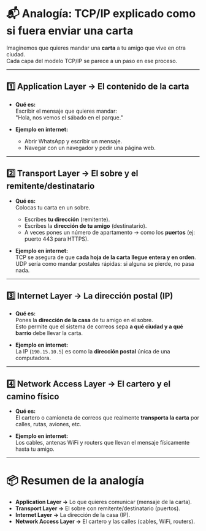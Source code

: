 # 📬 Analogía: TCP/IP explicado como si fuera enviar una carta

Imaginemos que quieres mandar una **carta** a tu amigo que vive en otra ciudad.  
Cada capa del modelo TCP/IP se parece a un paso en ese proceso.

---

## 1️⃣ Application Layer → El contenido de la carta

- **Qué es:**  
  Escribir el mensaje que quieres mandar:  
  "Hola, nos vemos el sábado en el parque."

- **Ejemplo en internet:**  
  - Abrir WhatsApp y escribir un mensaje.  
  - Navegar con un navegador y pedir una página web.

---

## 2️⃣ Transport Layer → El sobre y el remitente/destinatario

- **Qué es:**  
  Colocas tu carta en un sobre.  
  - Escribes **tu dirección** (remitente).  
  - Escribes la **dirección de tu amigo** (destinatario).  
  - A veces pones un número de apartamento → como los **puertos** (ej: puerto 443 para HTTPS).

- **Ejemplo en internet:**  
  TCP se asegura de que **cada hoja de la carta llegue entera y en orden**.  
  UDP sería como mandar postales rápidas: si alguna se pierde, no pasa nada.

---

## 3️⃣ Internet Layer → La dirección postal (IP)

- **Qué es:**  
  Pones la **dirección de la casa** de tu amigo en el sobre.  
  Esto permite que el sistema de correos sepa **a qué ciudad y a qué barrio** debe llevar la carta.

- **Ejemplo en internet:**  
  La IP (`190.15.10.5`) es como la **dirección postal** única de una computadora.

---

## 4️⃣ Network Access Layer → El cartero y el camino físico

- **Qué es:**  
  El cartero o camioneta de correos que realmente **transporta la carta** por calles, rutas, aviones, etc.  

- **Ejemplo en internet:**  
  Los cables, antenas WiFi y routers que llevan el mensaje físicamente hasta tu amigo.

---

# 📦 Resumen de la analogía

- **Application Layer →** Lo que quieres comunicar (mensaje de la carta).  
- **Transport Layer →** El sobre con remitente/destinatario (puertos).  
- **Internet Layer →** La dirección de la casa (IP).  
- **Network Access Layer →** El cartero y las calles (cables, WiFi, routers).
